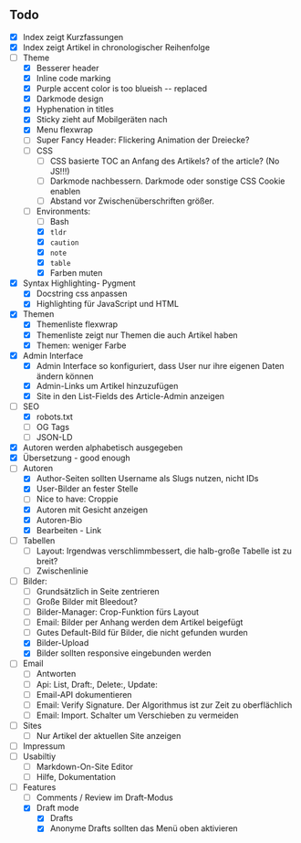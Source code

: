 Todo
----
 - [x] Index zeigt Kurzfassungen
 - [x] Index zeigt Artikel in chronologischer Reihenfolge
 - [ ] Theme
    - [x] Besserer header
    - [x] Inline code marking
    - [x] Purple accent color is too  blueish -- replaced
    - [x] Darkmode design
    - [x] Hyphenation in titles
    - [x] Sticky zieht auf Mobilgeräten nach
    - [x] Menu flexwrap
    - [ ] Super Fancy Header: Flickering Animation der Dreiecke?
    - [ ] CSS
        - [ ] CSS basierte TOC an Anfang des Artikels? of the article? (No JS!!!)
        - [ ] Darkmode nachbessern. Darkmode oder sonstige CSS Cookie enablen
        - [ ] Abstand vor Zwischenüberschriften größer.
    - [ ] Environments:
        - [ ] Bash
        - [x] ```tldr```
        - [x] ```caution```
        - [x] ```note```
        - [x] ```table```
        - [x] Farben muten
 - [x] Syntax Highlighting- Pygment
     - [x] Docstring css anpassen
     - [x] Highlighting für JavaScript und HTML
 - [x] Themen
     - [x] Themenliste flexwrap
     - [x] Themenliste zeigt nur Themen die auch Artikel haben
     - [x] Themen: weniger Farbe
 - [x] Admin Interface
     - [x] Admin Interface so konfiguriert, dass User nur ihre eigenen Daten ändern können
     - [x] Admin-Links um Artikel hinzuzufügen
     - [x] Site in den List-Fields des Article-Admin anzeigen
 - [ ] SEO
    - [x] robots.txt
    - [ ] OG Tags
    - [ ] JSON-LD
 - [x] Autoren werden alphabetisch ausgegeben
 - [x] Übersetzung - good enough
 - [ ] Autoren
    - [x] Author-Seiten sollten Username als Slugs nutzen, nicht IDs
    - [x] User-Bilder an fester Stelle
    - [ ] Nice to have: Croppie
    - [x] Autoren mit Gesicht anzeigen
    - [x] Autoren-Bio
    - [x] Bearbeiten - Link
 - [ ] Tabellen
    - [ ] Layout: Irgendwas verschlimmbessert, die halb-große Tabelle ist zu breit?
    - [ ] Zwischenlinie
 - [ ] Bilder:
     - [ ] Grundsätzlich in Seite zentrieren
     - [ ] Große Bilder mit Bleedout?
     - [ ] Bilder-Manager: Crop-Funktion fürs Layout
     - [ ] Email: Bilder per Anhang werden dem Artikel beigefügt
     - [ ] Gutes Default-Bild für Bilder, die nicht gefunden wurden
     - [x] Bilder-Upload
     - [x] Bilder sollten responsive eingebunden werden
 - [ ] Email
     - [ ] Antworten
     - [ ] Api: List, Draft:, Delete:, Update:
     - [ ] Email-API dokumentieren
     - [ ] Email: Verify Signature. Der Algorithmus ist zur Zeit zu oberflächlich
     - [ ] Email: Import. Schalter um Verschieben zu vermeiden
 - [ ] Sites
    - [ ] Nur Artikel der aktuellen Site anzeigen
 - [ ] Impressum
 - [ ] Usabiltiy
    - [ ] Markdown-On-Site Editor
    - [ ] Hilfe, Dokumentation
 - [ ] Features
    - [ ] Comments / Review im Draft-Modus
    - [x] Draft mode
        - [x] Drafts
        - [x] Anonyme Drafts sollten das Menü oben aktivieren